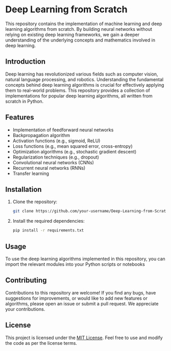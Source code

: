 # Deep Learning from Scratch

This repository contains the implementation of machine learning and deep learning algorithms from scratch. By building neural networks without relying on existing deep learning frameworks, we gain a deeper understanding of the underlying concepts and mathematics involved in deep learning.

## Introduction

Deep learning has revolutionized various fields such as computer vision, natural language processing, and robotics. Understanding the fundamental concepts behind deep learning algorithms is crucial for effectively applying them to real-world problems. This repository provides a collection of implementations for popular deep learning algorithms, all written from scratch in Python.

## Features

- Implementation of feedforward neural networks
- Backpropagation algorithm
- Activation functions (e.g., sigmoid, ReLU)
- Loss functions (e.g., mean squared error, cross-entropy)
- Optimization algorithms (e.g., stochastic gradient descent)
- Regularization techniques (e.g., dropout)
- Convolutional neural networks (CNNs)
- Recurrent neural networks (RNNs)
- Transfer learning

## Installation

1. Clone the repository:

   ```bash
   git clone https://github.com/your-username/Deep-Learning-from-Scratch.git
   ```

2. Install the required dependencies:

   ```bash
   pip install -r requirements.txt
   ```

## Usage

To use the deep learning algorithms implemented in this repository, you can import the relevant modules into your Python scripts or notebooks

## Contributing

Contributions to this repository are welcome! If you find any bugs, have suggestions for improvements, or would like to add new features or algorithms, please open an issue or submit a pull request. We appreciate your contributions.

## License

This project is licensed under the [MIT License](LICENSE). Feel free to use and modify the code as per the license terms.
